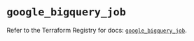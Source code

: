# `google_bigquery_job`

Refer to the Terraform Registry for docs: [`google_bigquery_job`](https://registry.terraform.io/providers/hashicorp/google/6.40.0/docs/resources/bigquery_job).
